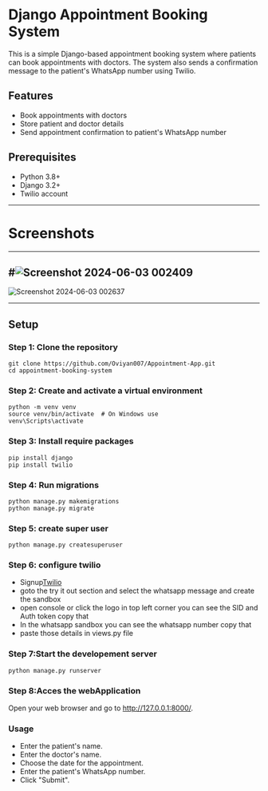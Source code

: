 
# Django Appointment Booking System

This is a simple Django-based appointment booking system where patients can book appointments with doctors. The system also sends a confirmation message to the patient's WhatsApp number using Twilio.

## Features

- Book appointments with doctors
- Store patient and doctor details
- Send appointment confirmation to patient's WhatsApp number

## Prerequisites

- Python 3.8+
- Django 3.2+
- Twilio account
---
# Screenshots

---
#![Screenshot 2024-06-03 002409](https://github.com/Oviyan007/Appointment_WebAPP/assets/86316218/6a689079-e7e3-4938-8aee-7f505c55448b)
---
![Screenshot 2024-06-03 002637](https://github.com/Oviyan007/Appointment_WebAPP/assets/86316218/12bed405-0bb9-4f9a-8fae-dc51424c9024)

---

## Setup

### Step 1: Clone the repository

```
git clone https://github.com/Oviyan007/Appointment-App.git
cd appointment-booking-system
```
### Step 2: Create and activate a virtual environment
```
python -m venv venv
source venv/bin/activate  # On Windows use
venv\Scripts\activate
```

### Step 3: Install require packages 
```
pip install django
pip install twilio
```
### Step 4: Run migrations
```
python manage.py makemigrations
python manage.py migrate
```
### Step 5: create super user
```
python manage.py createsuperuser
```
### Step 6: configure twilio 

  - Signup[Twilio](https://www.twilio.com/en-us)
  - goto the try it out section and select the whatsapp message and create the sandbox
  - open console or click the logo in top left corner you can see the SID and Auth token copy that
  - In the whatsapp sandbox you can see the whatsapp number copy that
  - paste those details in views.py file
### Step 7:Start the developement server
```
python manage.py runserver
```
### Step 8:Acces the webApplication 
Open your web browser and go to http://127.0.0.1:8000/.

### Usage
- Enter the patient's name.
- Enter the doctor's name.
- Choose the date for the appointment.
- Enter the patient's WhatsApp number.
- Click "Submit".
